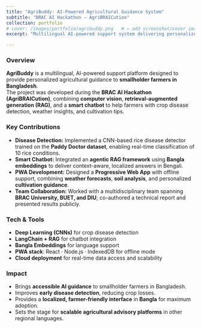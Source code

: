 ```yaml
---
title: "AgriBuddy: AI-Powered Agricultural Guidance System"
subtitle: "BRAC AI Hackathon – AgriBRAICution"
collection: portfolio
# cover: /images/portfolio/agribuddy.png   # ← add screenshot/cover image
excerpt: "Multilingual AI-powered support system delivering personalized agricultural guidance to Bangladeshi smallholder farmers.<br/><img src='/images/rsz_interface_collage_page-0001.jpg' alt='AgriBuddy project'>"

---
```


### Overview
**AgriBuddy** is a multilingual, AI-powered support platform designed to provide personalized agricultural guidance to **smallholder farmers in Bangladesh**.  
The project was developed during the **BRAC AI Hackathon (AgriBRAICution)**, combining **computer vision**, **retrieval-augmented generation (RAG)**, and a **smart chatbot** to help farmers with crop disease detection, weather insights, and cultivation tips.

### Key Contributions
- **Disease Detection:** Implemented a CNN-based rice disease detector trained on the **Paddy Doctor dataset**, enabling real-time classification of 10 rice conditions.  
- **Smart Chatbot:** Integrated an **agentic RAG framework** using **Bangla embeddings** to deliver context-aware, localized answers in Bengali.  
- **PWA Development:** Designed a **Progressive Web App** with offline support, combining **weather forecasts**, **soil analysis**, and personalized **cultivation guidance**.  
- **Team Collaboration:** Worked with a multidisciplinary team spanning **BRAC University, BUET, and DIU**; co-authored a technical report and presented results publicly.

### Tech & Tools
- **Deep Learning (CNNs)** for crop disease detection  
- **LangChain + RAG** for chatbot integration  
- **Bangla Embeddings** for language support  
- **PWA stack**: React · Node.js · IndexedDB for offline mode  
- **Cloud deployment** for real-time data access and scalability  

### Impact
- Brings **accessible AI guidance** to smallholder farmers in Bangladesh.  
- Improves **early disease detection**, reducing crop losses.  
- Provides a **localized, farmer-friendly interface** in **Bangla** for maximum adoption.  
- Sets the stage for **scalable agricultural advisory platforms** in other regional languages.  

